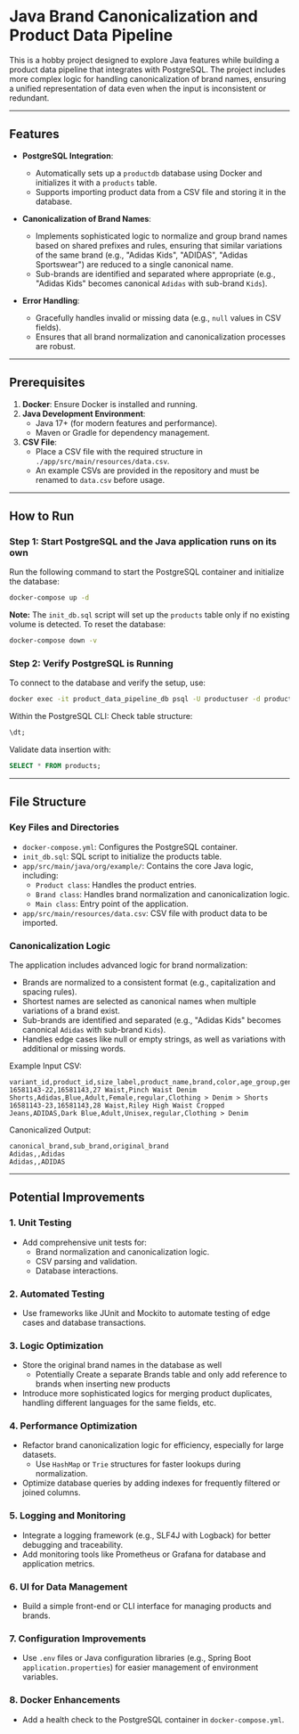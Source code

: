 # Java Brand Canonicalization and Product Data Pipeline

This is a hobby project designed to explore Java features while building a product data pipeline that integrates with PostgreSQL. The project includes more complex logic for handling canonicalization of brand names, ensuring a unified representation of data even when the input is inconsistent or redundant.

---

## Features

- **PostgreSQL Integration**: 
  - Automatically sets up a `productdb` database using Docker and initializes it with a `products` table.
  - Supports importing product data from a CSV file and storing it in the database.
  
- **Canonicalization of Brand Names**: 
  - Implements sophisticated logic to normalize and group brand names based on shared prefixes and rules, ensuring that similar variations of the same brand (e.g., "Adidas Kids", "ADIDAS", "Adidas Sportswear") are reduced to a single canonical name.
  - Sub-brands are identified and separated where appropriate (e.g., "Adidas Kids" becomes canonical `Adidas` with sub-brand `Kids`).

- **Error Handling**:
  - Gracefully handles invalid or missing data (e.g., `null` values in CSV fields).
  - Ensures that all brand normalization and canonicalization processes are robust.

---

## Prerequisites

1. **Docker**: Ensure Docker is installed and running.
2. **Java Development Environment**:
   - Java 17+ (for modern features and performance).
   - Maven or Gradle for dependency management.
3. **CSV File**:
   - Place a CSV file with the required structure in `./app/src/main/resources/data.csv`.
   - An example CSVs are provided in the repository and must be renamed to `data.csv` before usage.

---

## How to Run

### Step 1: Start PostgreSQL and the Java application runs on its own
Run the following command to start the PostgreSQL container and initialize the database:
```bash
docker-compose up -d
```

**Note:** The `init_db.sql` script will set up the `products` table only if no existing volume is detected. To reset the database:
```bash
docker-compose down -v
```


### Step 2: Verify PostgreSQL is Running
To connect to the database and verify the setup, use:
```bash
docker exec -it product_data_pipeline_db psql -U productuser -d productdb
```

Within the PostgreSQL CLI:
Check table structure:
```sql
\dt;
```
Validate data insertion with:
```sql
SELECT * FROM products;
```

---

## File Structure
### Key Files and Directories
- `docker-compose.yml`: Configures the PostgreSQL container.
- `init_db.sql`: SQL script to initialize the products table.
- `app/src/main/java/org/example/`: Contains the core Java logic, including:
  - `Product class`: Handles the product entries.
  - `Brand class`: Handles brand normalization and canonicalization logic.
  - `Main class`: Entry point of the application.
- `app/src/main/resources/data.csv`: CSV file with product data to be imported.


### Canonicalization Logic
The application includes advanced logic for brand normalization:
- Brands are normalized to a consistent format (e.g., capitalization and spacing rules).
- Shortest names are selected as canonical names when multiple variations of a brand exist.
- Sub-brands are identified and separated (e.g., "Adidas Kids" becomes canonical `Adidas` with sub-brand `Kids`).
- Handles edge cases like null or empty strings, as well as variations with additional or missing words.

Example Input CSV:
```csv
variant_id,product_id,size_label,product_name,brand,color,age_group,gender,size_type,product_type
16581143-22,16581143,27 Waist,Pinch Waist Denim Shorts,Adidas,Blue,Adult,Female,regular,Clothing > Denim > Shorts
16581143-23,16581143,28 Waist,Riley High Waist Cropped Jeans,ADIDAS,Dark Blue,Adult,Unisex,regular,Clothing > Denim
```
Canonicalized Output:
```csv
canonical_brand,sub_brand,original_brand
Adidas,,Adidas
Adidas,,ADIDAS
```

---

## Potential Improvements
### 1. Unit Testing
- Add comprehensive unit tests for:
  - Brand normalization and canonicalization logic.
  - CSV parsing and validation.
  - Database interactions.
### 2. Automated Testing
- Use frameworks like JUnit and Mockito to automate testing of edge cases and database transactions.
### 3. Logic Optimization
- Store the original brand names in the database as well
  - Potentially Create a separate Brands table and only add reference to brands when inserting new products
- Introduce more sophisticated logics for merging product duplicates, handling different languages for the same fields, etc.
### 4. Performance Optimization
- Refactor brand canonicalization logic for efficiency, especially for large datasets.
  - Use `HashMap` or `Trie` structures for faster lookups during normalization.
- Optimize database queries by adding indexes for frequently filtered or joined columns.
### 5. Logging and Monitoring
- Integrate a logging framework (e.g., SLF4J with Logback) for better debugging and traceability.
- Add monitoring tools like Prometheus or Grafana for database and application metrics.
### 6. UI for Data Management
- Build a simple front-end or CLI interface for managing products and brands.
### 7. Configuration Improvements
- Use `.env` files or Java configuration libraries (e.g., Spring Boot `application.properties`) for easier management of environment variables.
### 8. Docker Enhancements
- Add a health check to the PostgreSQL container in `docker-compose.yml`.